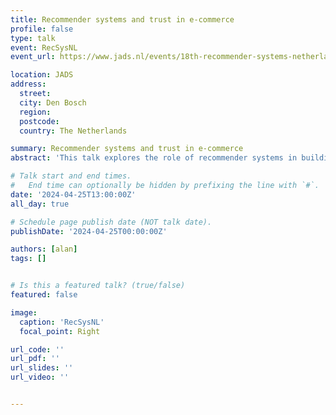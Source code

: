 ```yaml
---
title: Recommender systems and trust in e-commerce
profile: false
type: talk
event: RecSysNL
event_url: https://www.jads.nl/events/18th-recommender-systems-netherlands-meetup/

location: JADS
address:
  street: 
  city: Den Bosch
  region: 
  postcode: 
  country: The Netherlands

summary: Recommender systems and trust in e-commerce
abstract: 'This talk explores the role of recommender systems in building consumer trust within the fashion e-commerce industry. With the Trust Building Model (TBM) as a foundation, it demonstrates how aspects such as recommendation quality, user experience, and authenticity can affect trust. Highlighting the significance of competence belief in the recommendations provided, the talk suggests strategies for improving the effectiveness and reliability of these systems. Through actionable insights on personalizing user experiences and ensuring the authenticity of recommendations, the discussion aims to show how recommender systems can be utilized to establish stronger, trust-based relationships with consumers in the fashion e-commerce sector.'

# Talk start and end times.
#   End time can optionally be hidden by prefixing the line with `#`.
date: '2024-04-25T13:00:00Z'
all_day: true

# Schedule page publish date (NOT talk date).
publishDate: '2024-04-25T00:00:00Z'

authors: [alan]
tags: []


# Is this a featured talk? (true/false)
featured: false

image:
  caption: 'RecSysNL'
  focal_point: Right

url_code: ''
url_pdf: ''
url_slides: ''
url_video: ''


---
```


